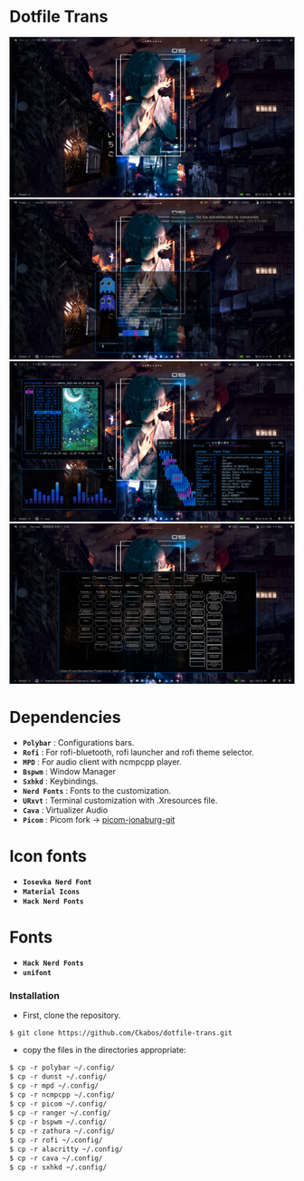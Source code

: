 # Dotfile Trans

![img](./screenshot/screenshot1.png)
![img](./screenshot/screenshot2.png)
![img](./screenshot/screenshot3.png)
![img](./screenshot/screenshot4.png)

<!-------------------------------------------------------------------------------------->

# Dependencies

- **`Polybar`** : Configurations bars.
- **`Rofi`** : For rofi-bluetooth, rofi launcher and rofi theme selector.
- **`MPD`** : For audio client with ncmpcpp player.
- **`Bspwm`** : Window Manager
- **`Sxhkd`** : Keybindings.
- **`Nerd Fonts`** : Fonts to the customization.
- **`URxvt`** : Terminal customization with .Xresources file.
- **`Cava`** : Virtualizer Audio
- **`Picom`** : Picom fork -> [picom-jonaburg-git](https://aur.archlinux.org/packages/picom-jonaburg-git)

# Icon fonts

- **`Iosevka Nerd Font`**
- **`Material Icons`**
- **`Hack Nerd Fonts`**

# Fonts

- **`Hack Nerd Fonts`**
- **`unifont`**

### Installation

- First, clone the repository. 

```
$ git clone https://github.com/Ckabos/dotfile-trans.git
```

- copy the files in the directories appropriate:

```
$ cp -r polybar ~/.config/
$ cp -r dunst ~/.config/
$ cp -r mpd ~/.config/
$ cp -r ncmpcpp ~/.config/
$ cp -r picom ~/.config/
$ cp -r ranger ~/.config/
$ cp -r bspwm ~/.config/
$ cp -r zathura ~/.config/
$ cp -r rofi ~/.config/
$ cp -r alacritty ~/.config/
$ cp -r cava ~/.config/
$ cp -r sxhkd ~/.config/
```

